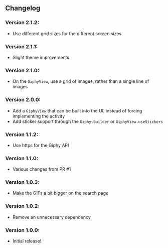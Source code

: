 ## Changelog

### Version 2.1.2:
- Use different grid sizes for the different screen sizes

### Version 2.1.1:
- Slight theme improvements

### Version 2.1.0:
- On the `GiphyView`, use a grid of images, rather than a single line of images

### Version 2.0.0:
- Add a `GiphyView` that can be built into the UI, instead of forcing implementing the activity
- Add sticker support through the `Giphy.Builder` or `GiphyView.useStickers`

### Version 1.1.2:
- Use https for the Giphy API

### Version 1.1.0:
- Various changes from PR #1

### Version 1.0.3:
- Make the GIFs a bit bigger on the search page

### Version 1.0.2:
- Remove an unnecessary dependency

### Version 1.0.0:
- Initial release!
